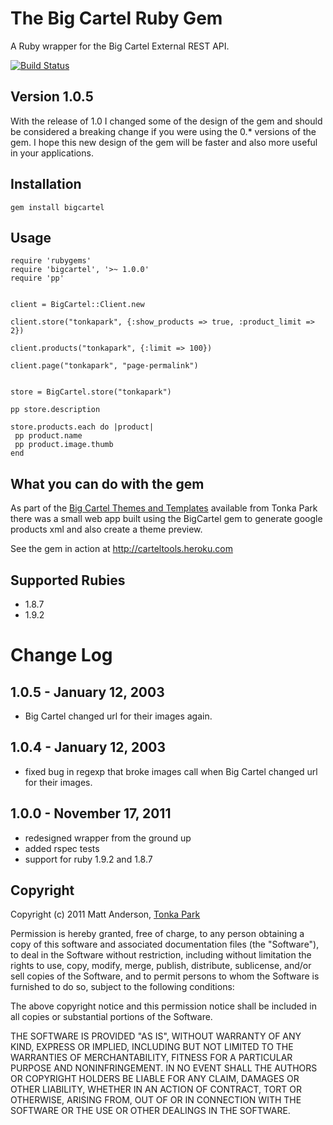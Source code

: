The Big Cartel Ruby Gem
====================
A Ruby wrapper for the Big Cartel External REST API.

[![Build Status](https://secure.travis-ci.org/tonkapark/bigcartel.png)](http://travis-ci.org/tonkapark/bigcartel)

Version 1.0.5
-----------

With the release of 1.0 I changed some of the design of the gem and should be considered a breaking change if you were using the 0.* versions of the gem. I hope this new design of the gem will be faster and also more useful in your applications.


Installation
------------
    gem install bigcartel
    
Usage
------
    require 'rubygems'
    require 'bigcartel', '>~ 1.0.0'
    require 'pp'


    client = BigCartel::Client.new
    
    client.store("tonkapark", {:show_products => true, :product_limit => 2})
    
    client.products("tonkapark", {:limit => 100})
    
    client.page("tonkapark", "page-permalink")
    
    
    store = BigCartel.store("tonkapark")     

    pp store.description
    
    store.products.each do |product|
     pp product.name
     pp product.image.thumb
    end
    
    
    
    
What you can do with the gem
---------

As part of the [Big Cartel Themes and Templates](http://themes.tonkapark.com) available from Tonka Park there was a small web app built using the BigCartel gem to generate google products xml and also create a theme preview.

See the gem in action at http://carteltools.heroku.com


Supported Rubies
----------------
 * 1.8.7
 * 1.9.2


Change Log
==========
1.0.5 - January 12, 2003
--------------
* Big Cartel changed url for their images again.

1.0.4 - January 12, 2003
--------------
* fixed bug in regexp that broke images call when Big Cartel changed url for their images.

1.0.0 - November 17, 2011
--------------
* redesigned wrapper from the ground up
* added rspec tests 
* support for ruby 1.9.2 and 1.8.7



Copyright
---------
Copyright (c) 2011 Matt Anderson, [Tonka Park](http://tonkapark.com)

Permission is hereby granted, free of charge, to any person obtaining a copy of this software and associated documentation files (the "Software"), to deal in the Software without restriction, including without limitation the rights to use, copy, modify, merge, publish, distribute, sublicense, and/or sell copies of the Software, and to permit persons to whom the Software is furnished to do so, subject to the following conditions:

The above copyright notice and this permission notice shall be included in all copies or substantial portions of the Software.

THE SOFTWARE IS PROVIDED "AS IS", WITHOUT WARRANTY OF ANY KIND, EXPRESS OR IMPLIED, INCLUDING BUT NOT LIMITED TO THE WARRANTIES OF MERCHANTABILITY, FITNESS FOR A PARTICULAR PURPOSE AND NONINFRINGEMENT. IN NO EVENT SHALL THE AUTHORS OR COPYRIGHT HOLDERS BE LIABLE FOR ANY CLAIM, DAMAGES OR OTHER LIABILITY, WHETHER IN AN ACTION OF CONTRACT, TORT OR OTHERWISE, ARISING FROM, OUT OF OR IN CONNECTION WITH THE SOFTWARE OR THE USE OR OTHER DEALINGS IN THE SOFTWARE.